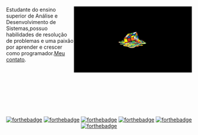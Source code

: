 <p>
    <img height="180em" align="right" src="https://github.com/JoseHenriquePatrocinio/JoseHenriquePatrocinio/blob/main/cube.jpg"/>
    
   Estudante do ensino superior de Análise e Desenvolvimento de Sistemas,possuo habilidades de resolução de problemas e uma paixão por aprender e crescer como
programador.<a href="mailto:henriquepatrocinio98@gmail.com" target="_blank">Meu contato</a>.
</p>

<br />
<br />
<br />
<br />
<br />
<br />
<br />

<div align="center">

[![forthebadge](https://forthebadge.com/images/badges/built-by-developers.svg)](https://forthebadge.com)
[![forthebadge](https://forthebadge.com/images/badges/uses-badges.svg)](https://forthebadge.com)
[![forthebadge](https://forthebadge.com/images/badges/not-a-bug-a-feature.svg)](https://forthebadge.com)
[![forthebadge](https://forthebadge.com/images/badges/designed-in-ms-paint.svg)](https://forthebadge.com)
[![forthebadge](https://forthebadge.com/images/badges/powered-by-coffee.svg)](https://forthebadge.com)
[![forthebadge](https://forthebadge.com/images/badges/it-works-why.svg)](https://forthebadge.com)
</div>
